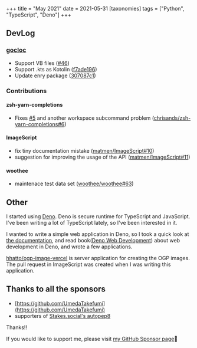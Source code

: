 +++
title = "May 2021"
date = 2021-05-31
[taxonomies]
tags = ["Python", "TypeScript", "Deno"]
+++

## DevLog

### [gocloc](https://github.com/hhatto/gocloc)

- Support VB files ([#46](https://github.com/hhatto/gocloc/pull/46))
- Support .kts as Kotolin ([f7ade196](https://github.com/hhatto/gocloc/commit/f7ade1968d053d62a68213069a72248fda15ef7d))
- Update enry package ([307087c1](https://github.com/hhatto/gocloc/commit/307087c10fbe0d0f5109224c74028288839e96f6))

### Contributions

#### zsh-yarn-completions

- Fixes [#5](https://github.com/chrisands/zsh-yarn-completions/issues/5) and another workspace subcommand problem ([chrisands/zsh-yarn-completions#6](https://github.com/chrisands/zsh-yarn-completions/pull/6))

#### ImageScript

- fix tiny documentation mistake ([matmen/ImageScript#10](https://github.com/matmen/ImageScript/pull/10))
- suggestion for improving the usage of the API ([matmen/ImageScript#11](https://github.com/matmen/ImageScript/issues/11))

#### woothee

- maintenace test data set ([woothee/woothee#63](https://github.com/woothee/woothee/pull/63))

## Other

I started using [Deno](https://deno.land/).
Deno is secure runtime for TypeScript and JavaScript.
I've been writing a lot of TypeScript lately, so I've been interested in it.

I wanted to write a simple web application in Deno, so I took a quick look at [the documentation](https://deno.land/manual),
and read book([Deno Web Development](https://www.packtpub.com/product/deno-web-development/9781800205666)) about web development in Deno, and wrote a few applications.

[hhatto/ogp-image-vercel](https://github.com/hhatto/ogp-image-vercel) is server application for creating the OGP images.
The pull request in ImageScript was created when I was writing this application.

## Thanks to all the sponsors

- [https://github.com/UmedaTakefumi](https://github.com/UmedaTakefumi)
- supporters of [Stakes.social's autopep8](https://stakes.social/0x6FC83305afb1083CE1Db511d252B47A38CFCE1f7)

Thanks!!

If you would like to support me, please visit [my GitHub Sponsor page](https://github.com/sponsors/hhatto)🚪

<!-- more -->

